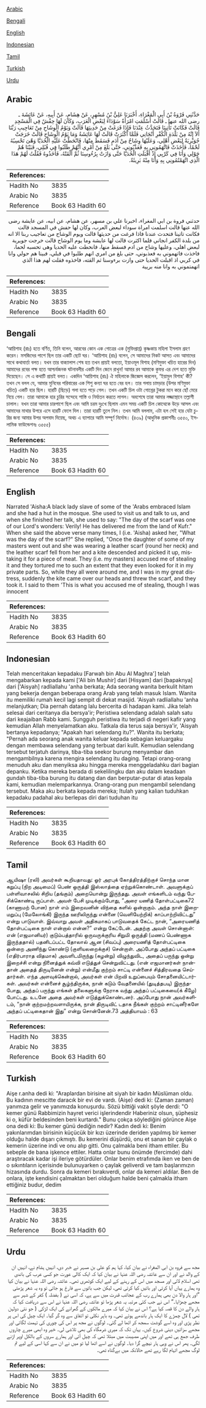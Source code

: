 [Arabic](#arabic)

[Bengali](#bengali)

[English](#english)

[Indonesian](#indonesian)

[Tamil](#tamil)

[Turkish](#turkish)

[Urdu](#urdu)

## Arabic


<div dir="rtl" lang="ar" style={{fontSize:'larger',backgroundColor:'#f8f9fa',padding:20}}>
حَدَّثَنِي فَرْوَةُ بْنُ أَبِي الْمَغْرَاءِ، أَخْبَرَنَا عَلِيُّ بْنُ مُسْهِرٍ، عَنْ هِشَامٍ، عَنْ أَبِيهِ، عَنْ عَائِشَةَ ـ رضى الله عنها ـ قَالَتْ أَسْلَمَتِ امْرَأَةٌ سَوْدَاءُ لِبَعْضِ الْعَرَبِ، وَكَانَ لَهَا حِفْشٌ فِي الْمَسْجِدِ قَالَتْ فَكَانَتْ تَأْتِينَا فَتَحَدَّثُ عِنْدَنَا فَإِذَا فَرَغَتْ مِنْ حَدِيثِهَا قَالَتْ وَيَوْمُ الْوِشَاحِ مِنْ تَعَاجِيبِ رَبِّنَا أَلاَ إِنَّهُ مِنْ بَلْدَةِ الْكُفْرِ أَنْجَانِي فَلَمَّا أَكْثَرَتْ قَالَتْ لَهَا عَائِشَةُ وَمَا يَوْمُ الْوِشَاحِ قَالَتْ خَرَجَتْ جُوَيْرِيَةٌ لِبَعْضِ أَهْلِي، وَعَلَيْهَا وِشَاحٌ مِنْ أَدَمٍ فَسَقَطَ مِنْهَا، فَانْحَطَّتْ عَلَيْهِ الْحُدَيَّا وَهْىَ تَحْسِبُهُ لَحْمًا، فَأَخَذَتْ فَاتَّهَمُونِي بِهِ فَعَذَّبُونِي، حَتَّى بَلَغَ مِنْ أَمْرِي أَنَّهُمْ طَلَبُوا فِي قُبُلِي، فَبَيْنَا هُمْ حَوْلِي وَأَنَا فِي كَرْبِي إِذْ أَقْبَلَتِ الْحُدَيَّا حَتَّى وَازَتْ بِرُءُوسِنَا ثُمَّ أَلْقَتْهُ، فَأَخَذُوهُ فَقُلْتُ لَهُمْ هَذَا الَّذِي اتَّهَمْتُمُونِي بِهِ وَأَنَا مِنْهُ بَرِيئَةٌ‏.‏
</div>
<div style={{backgroundColor:'#f8f9fa',padding:20, marginBottom: 10}}><table> <thead> <tr> <th>References:</th> <th></th> </tr> </thead> <tbody><tr><td>Hadith No</td><td>3835</td></tr><tr><td>Arabic No</td><td>3835</td></tr><tr><td>Reference</td><td>Book 63 Hadith 60</td></tr></tbody></table></div>


<div dir="rtl" lang="ar" style={{fontSize:'larger',backgroundColor:'#f8f9fa',padding:20}}>
حدثني فروة بن ابي المغراء، اخبرنا علي بن مسهر، عن هشام، عن ابيه، عن عايشة رضى الله عنها قالت اسلمت امراة سوداء لبعض العرب، وكان لها حفش في المسجد قالت فكانت تاتينا فتحدث عندنا فاذا فرغت من حديثها قالت ويوم الوشاح من تعاجيب ربنا الا انه من بلدة الكفر انجاني فلما اكثرت قالت لها عايشة وما يوم الوشاح قالت خرجت جويرية لبعض اهلي، وعليها وشاح من ادم فسقط منها، فانحطت عليه الحديا وهى تحسبه لحما، فاخذت فاتهموني به فعذبوني، حتى بلغ من امري انهم طلبوا في قبلي، فبينا هم حولي وانا في كربي اذ اقبلت الحديا حتى وازت برءوسنا ثم القته، فاخذوه فقلت لهم هذا الذي اتهمتموني به وانا منه بريية
</div>
<div style={{backgroundColor:'#f8f9fa',padding:20, marginBottom: 10}}><table> <thead> <tr> <th>References:</th> <th></th> </tr> </thead> <tbody><tr><td>Hadith No</td><td>3835</td></tr><tr><td>Arabic No</td><td>3835</td></tr><tr><td>Reference</td><td>Book 63 Hadith 60</td></tr></tbody></table></div>

## Bengali


<div dir="ltr" lang="bn" style={{fontSize:'larger',backgroundColor:'#f8f9fa',padding:20}}>
‘আয়িশাহ (রাঃ) হতে বর্ণিত, তিনি বলেন, আরবের কোন এক গোত্রের এক (মুক্তিপ্রাপ্ত) কৃষ্ণকায় মহিলা ইসলাম গ্রহণ করেন। মসজিদের পাশে ছিল তার একটি ছোট ঘর। ‘আয়িশাহ (রাঃ) বলেন, সে আমাদের নিকট আসত এবং আমাদের সাথে কথাবার্তা বলত। যখন তার বাক্যালাপ শেষ হত তখন প্রায়ই বলতো, ইয়াওমূল বিশাহ (মণিমুক্তা খচিত হারের দিন) আমাদের রবের পক্ষ হতে আশ্চর্যজনক ঘটনাবলীর একটি দিন জেনে রাখুন! আমার রব আমাকে কুফর এর দেশ হতে মুক্তি দিয়েছেন। সে এ কথাটি প্রায়ই বলত। একদিন ‘আয়িশাহ (রাঃ) ঐ মহিলাকে জিজ্ঞেস করলেন, ‘ইয়ামুল বিশাহ’ কী? তখন সে বলল যে, আমার মুনিবের পরিবারের এক শিশু কন্যা ঘর হতে বের হল। তার গলায় চামড়ার (উপর মণিমুক্তা খচিত) একটি হার ছিল। হারটি (ছিড়ে) গলা হতে পড়ে গেল। তখন একটি চিল ওটা গোশ্তের টুকরা মনে করে ছোঁ মেরে নিয়ে গেল। তারা আমাকে হার চুরির সন্দেহে শাস্তি ও নির্যাতন করতে লাগল। অবশেষে তারা আমার লজ্জাস্থানে তল্লাশী চালাল। যখন তারা আমার চারপাশে ছিল এবং আমি চরম দুঃখে ছিলাম এমন সময় একটি চিল কোত্থেকে উড়ে আসল এবং আমাদের মাথার উপরে এসে হারটি ফেলে দিল। তারা হারটি তুলে নিল। তখন আমি বললাম, এটা হল সেই হার যেটা চুরির জন্য আমার উপর অপবাদ দিয়েছ, অথচ এ ব্যাপারে আমি সম্পূর্ণ নির্দোষ। (৪৩৯) (আধুনিক প্রকাশনীঃ ৩৫৫০, ইসলামিক ফাউন্ডেশনঃ ৩৫৫৫)
</div>
<div style={{backgroundColor:'#f8f9fa',padding:20, marginBottom: 10}}><table> <thead> <tr> <th>References:</th> <th></th> </tr> </thead> <tbody><tr><td>Hadith No</td><td>3835</td></tr><tr><td>Arabic No</td><td>3835</td></tr><tr><td>Reference</td><td>Book 63 Hadith 60</td></tr></tbody></table></div>

## English


<div dir="ltr" lang="en" style={{fontSize:'larger',backgroundColor:'#f8f9fa',padding:20}}>
Narrated 'Aisha:A black lady slave of some of the 'Arabs embraced Islam and she had a hut in the mosque. She used to visit us and talk to us, and when she finished her talk, she used to say: "The day of the scarf was one of our Lord's wonders: Verily! He has delivered me from the land of Kufr." When she said the above verse many times, I (i.e. 'Aisha) asked her, "What was the day of the scarf?" She replied, "Once the daughter of some of my masters went out and she was wearing a leather scarf (round her neck) and the leather scarf fell from her and a kite descended and picked it up, mistaking it for a piece of meat. They (i.e. my masters) accused me of stealing it and they tortured me to such an extent that they even looked for it in my private parts. So, while they all were around me, and I was in my great distress, suddenly the kite came over our heads and threw the scarf, and they took it. I said to them 'This is what you accused me of stealing, though I was innocent
</div>
<div style={{backgroundColor:'#f8f9fa',padding:20, marginBottom: 10}}><table> <thead> <tr> <th>References:</th> <th></th> </tr> </thead> <tbody><tr><td>Hadith No</td><td>3835</td></tr><tr><td>Arabic No</td><td>3835</td></tr><tr><td>Reference</td><td>Book 63 Hadith 60</td></tr></tbody></table></div>

## Indonesian


<div dir="ltr" lang="id" style={{fontSize:'larger',backgroundColor:'#f8f9fa',padding:20}}>
Telah menceritakan kepadaku [Farwah bin Abu Al Maghra'] telah mengabarkan kepada kami ['Ali bin Mushir] dari [Hisyam] dari [bapaknya] dari ['Aisyah] radliallahu 'anha berkata; Ada seorang wanita berkulit hitam yang bekerja dengan beberapa orang Arab yang telah masuk Islam. Wanita itu memiliki rumah kecil lagi sempit di dekat masjid. 'Aisyah radliallahu 'anha melanjutkan; Dia pernah datang lalu bercerita di hadapan kami. Jika telah selesai dari ceritanya dia bersya'ir; Peristiwa selendang adalah salah satu dari keajaiban Rabb kami. Sungguh peristiwa itu terjadi di negeri kafir yang kemudian Allah menyelamatkan aku. Tatkala dia terus saja bersya'ir, 'Aisyah bertanya kepadanya; "Apakah hari selendang itu?". Wanita itu berkata; "Pernah ada seorang anak wanita keluar kepada sebagian keluargaku dengan membawa selendang yang terbuat dari kulit. Kemudian selendang tersebut terjatuh darinya, tiba-tiba seekor burung menyambar dan mengambilnya karena mengira selendang itu daging. Tetapi orang-orang menuduh aku dan menyiksa aku hingga mereka menggeladahku dari bagian depanku. Ketika mereka berada di sekelilingku dan aku dalam keadaan gundah tiba-tiba burung itu datang dan dan berputar-putar di atas kepala kami, kemudian melemparkannya. Orang-orang pun mengambil selendang tersebut. Maka aku berkata kepada mereka; Itulah yang kalian tuduhkan kepadaku padahal aku berlepas diri dari tuduhan itu
</div>
<div style={{backgroundColor:'#f8f9fa',padding:20, marginBottom: 10}}><table> <thead> <tr> <th>References:</th> <th></th> </tr> </thead> <tbody><tr><td>Hadith No</td><td>3835</td></tr><tr><td>Arabic No</td><td>3835</td></tr><tr><td>Reference</td><td>Book 63 Hadith 60</td></tr></tbody></table></div>

## Tamil


<div dir="ltr" lang="ta" style={{fontSize:'larger',backgroundColor:'#f8f9fa',padding:20}}>
ஆயிஷா (ரலி) அவர்கள் கூறியதாவது: ஓர் அரபுக் கோத்திரத்திற்குச் சொந்த மான கறுப்பு (நிற அடிமைப்) பெண் ஒருத்தி இஸ்லாத்தை ஏற்றுக்கொண்டாள். அவளுக்குப் பள்ளிவாசலில் சிறிய (தங்கும்) அறையொன்று இருந்தது. அவள் எங்களிடம் வந்து பேசிக்கொண்டி ருப்பாள். அவள் பேசி முடிக்கும்போது, “அரை யணித் தோள்பட்டிகை72 (காணாமற் போன) நாள் எம் இறைவனின் விந்தை களில் ஒன்றாகும். அந்த நாள் இறைமறுப்பு (மேலோங்கி) இருந்த ஊரிலிருந்து என்னை (வெளியேற்றிக்) காப்பாற்றிவிட்டது” என்று பாடுவாள். இவ்வாறு அவள் அதிகமாகப் பாடுவதைக் கேட்ட நான், “அரையணித் தோள்பட்டிகை நாள் என்றால் என்ன?” என்று கேட்டேன். அதற்கு அவள் சொன்னாள்: என் (எஜமானியர்) குடும்பத்தாரில் ஒருவருக்குரிய சிறுமி ஒருத்தி (மணப் பெண்ணாக இருந்ததால்) பதனிடப்பட்ட தோலால் ஆன (சிவப்பு) அரையணித் தோள்பட்டிகை ஒன்றை அணிந்து கொண்டு (குளியலறைக்குச்) சென்றாள். அப்போது அந்தப் பட்டிகை (எதிர்பாராத விதமாக) அவளிடமிருந்து (கழன்று) விழுந்துவிட, அதைப் பருந்து ஒன்று இறைச்சி என்று நினைத்துக் கவ்வி எடுத்துச் சென்றுவிட்டது. (என் எஜமானர்கள் நான்தான் அதைத் திருடினேன் என்று) என்மீது குற்றம் சாட்டி என்னைச் சித்திரவதை செய்தார்கள். எந்த அளவுக்கென்றால், அவர்கள் என் பிறவி உறுப்பையும் சோதனையிட்டார்கள். அவர்கள் என்னைச் சூழ்ந்திருக்க, நான் கடும் வேதனையில் (துடித்தபடி) இருந்தபோது, அந்தப் பருந்து எங்கள் தலைகளுக்கு நேராக வந்து அந்தப் பட்டிகையை(க் கீழே) போட்டது. உடனே அதை அவர்கள் எடுத்துக்கொண்டனர். அப்போது நான் அவர்களிடம், “நான் குற்றமற்றவளாயிருக்க, நான் திருடிவிட் டதாக நீங்கள் குற்றம் சாட்டினீர்களே அந்தப் பட்டிகைதான் இது” என்று சொன்னேன்.73 அத்தியாயம் : 63
</div>
<div style={{backgroundColor:'#f8f9fa',padding:20, marginBottom: 10}}><table> <thead> <tr> <th>References:</th> <th></th> </tr> </thead> <tbody><tr><td>Hadith No</td><td>3835</td></tr><tr><td>Arabic No</td><td>3835</td></tr><tr><td>Reference</td><td>Book 63 Hadith 60</td></tr></tbody></table></div>

## Turkish


<div dir="ltr" lang="tr" style={{fontSize:'larger',backgroundColor:'#f8f9fa',padding:20}}>
Aişe r.anha dedi ki: "Araplardan birisine ait siyah bir kadın Müslüman oldu. Bu kadının mescitte daracık bir evi de vardı. (Aişe) dedi ki: (Zaman zaman) yanımıza gelir ve yanımızda konuşurdu. Sözü bittiği vakit şöyle derdi: "O kemer günü Rabbimizin hayret verici işlerindendir Haberiniz olsun, şüphesiz ki o, küfür beldesinden beni kurtardı." Bunu çokça söylediğini görünce Aişe ona dedi ki: Bu kemer günü dediğin nedir? Kadın dedi ki: Benim yakınlarımdan birisinin küçücük bir kızı üzerinde deriden yapılmış bir kemer olduğu halde dışarı çıkmıştı. Bu kemerini düşürdü, onu et sanan bir çaylak o kemerin üzerine indi ve onu alıp gitti. Onu çalmakla beni itham ettiler. Bu sebeple de bana işkence ettiler. Hatta onlar bunu önümde (fercimde) dahi araştıracak kadar işi ileriye götürdüler. Onlar benim etrafımda iken ve ben de o sıkıntıların içerisinde bulunuyarken o çaylak geliverdi ve tam başlarımızın hizasında durdu. Sonra da kemeri bırakıverdi, onlar da kemeri aldılar. Ben de onlara, işte kendisini çalmaktan beri olduğum halde beni çalmakla itham ettiğiniz budur, dedim
</div>
<div style={{backgroundColor:'#f8f9fa',padding:20, marginBottom: 10}}><table> <thead> <tr> <th>References:</th> <th></th> </tr> </thead> <tbody><tr><td>Hadith No</td><td>3835</td></tr><tr><td>Arabic No</td><td>3835</td></tr><tr><td>Reference</td><td>Book 63 Hadith 60</td></tr></tbody></table></div>

## Urdu


<div dir="rtl" lang="ur" style={{fontSize:'larger',backgroundColor:'#f8f9fa',padding:20}}>
مجھ سے فروہ بن ابی المغراء نے بیان کیا، کہا ہم کو علی بن مسہر نے خبر دی، انہیں ہشام نے، انہیں ان کے والد نے اور ان سے عائشہ رضی اللہ عنہا نے بیان کیا کہ ایک کالی عورت جو کسی عرب کی باندی تھی اسلام لائی اور مسجد میں اس کے رہنے کے لیے ایک کوٹھری تھی۔ عائشہ رضی اللہ عنہا نے بیان کیا وہ ہمارے یہاں آیا کرتی اور باتیں کیا کرتی تھی، لیکن جب باتوں سے فارغ ہو جاتی تو وہ یہ شعر پڑھتی ”اور ہار والا دن بھی ہمارے رب کے عجائب قدرت میں سے ہے، کہ اسی نے ( بفضلہ ) کفر کے شہر سے مجھے چھڑایا۔“ اس نے جب کئی مرتبہ یہ شعر پڑھا تو عائشہ رضی اللہ عنہا نے اس سے دریافت کیا کہ ہار والے دن کا قصہ کیا ہے؟ اس نے بیان کیا کہ میرے مالکوں کے گھرانے کی ایک لڑکی ( جو نئی دولہن تھی ) لال چمڑے کا ایک ہار باندھے ہوئے تھی۔ وہ باہر نکلی تو اتفاق سے وہ گر گیا۔ ایک چیل کی اس پر نظر پڑی اور وہ اسے گوشت سمجھ کر اٹھا لے گئی۔ لوگوں نے مجھ پر اس کی چوری کی تہمت لگائی اور مجھے سزائیں دینی شروع کیں۔ یہاں تک کہ میری شرمگاہ کی بھی تلاشی لی۔ خیر وہ ابھی میرے چاروں طرف جمع ہی تھے اور میں اپنی مصیبت میں مبتلا تھی کہ چیل آئی اور ہمارے سروں کے بالکل اوپر اڑنے لگی۔ پھر اس نے وہی ہار نیچے گرا دیا۔ لوگوں نے اسے اٹھا لیا تو میں نے ان سے کہا اسی کے لیے تم لوگ مجھے اتہام لگا رہے تھے حالانکہ میں بےگناہ تھی۔
</div>
<div style={{backgroundColor:'#f8f9fa',padding:20, marginBottom: 10}}><table> <thead> <tr> <th>References:</th> <th></th> </tr> </thead> <tbody><tr><td>Hadith No</td><td>3835</td></tr><tr><td>Arabic No</td><td>3835</td></tr><tr><td>Reference</td><td>Book 63 Hadith 60</td></tr></tbody></table></div>